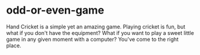 # odd-or-even-game
Hand Cricket is a simple yet an amazing game. Playing cricket is fun, but what if you don't have the equipment? What if you want to play a sweet little game in any given moment with a computer? You've come to the right place.
